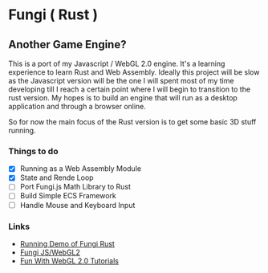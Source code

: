 # Fungi ( Rust )

## Another Game Engine?

This is a port of my Javascript / WebGL 2.0 engine. It's a learning experience to learn Rust and Web Assembly.
Ideally this project will be slow as the Javascript version will be the one I will spent most of my time
developing till I reach a certain point where I will begin to transition to the rust version. My hopes is to build
an engine that will run as a desktop application and through a browser online. 

So for now the main focus of the Rust version is to get some basic 3D stuff running.

### Things to do

- [x] Running as a Web Assembly Module
- [x] State and Rende Loop
- [ ] Port Fungi.js Math Library to Rust
- [ ] Build Simple ECS Framework
- [ ] Handle Mouse and Keyboard Input

### Links
- [Running Demo of Fungi Rust](http://fungi.sketchpunk.com/rust/)
- [Fungi JS/WebGL2](https://github.com/sketchpunk/Fungi)
- [Fun With WebGL 2.0 Tutorials](https://github.com/sketchpunk/FunWithWebGL2)

